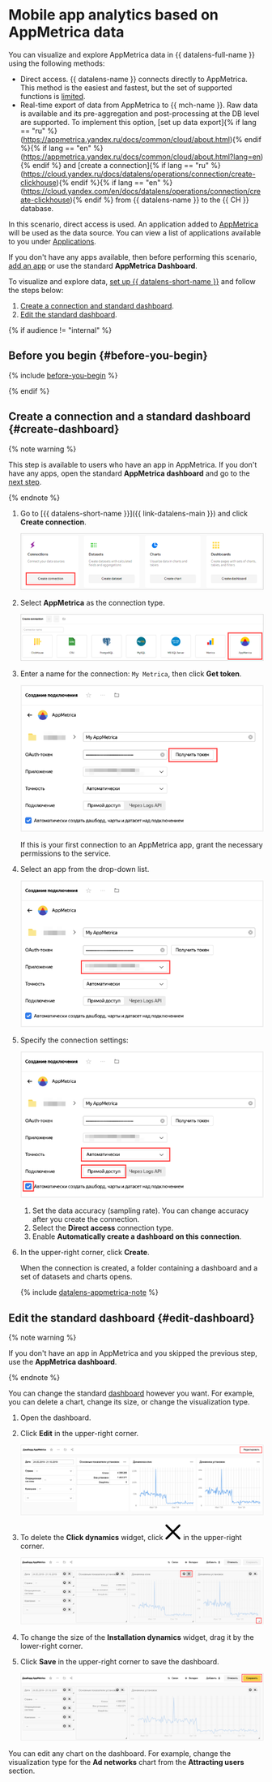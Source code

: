 # Mobile app analytics based on AppMetrica data

You can visualize and explore AppMetrica data in {{ datalens-full-name }} using the following methods:

* Direct access.
   {{ datalens-name }} connects directly to AppMetrica. This method is the easiest and fastest, but the set of supported functions is [limited](../../datalens/function-ref/availability.md).
* Real-time export of data from AppMetrica to {{ mch-name }}.
   Raw data is available and its pre-aggregation and post-processing at the DB level are supported. To implement this option, [set up data export]{% if lang == "ru" %}(https://appmetrica.yandex.ru/docs/common/cloud/about.html){% endif %}{% if lang == "en" %}(https://appmetrica.yandex.ru/docs/common/cloud/about.html?lang=en){% endif %} and [create a connection]{% if lang == "ru" %}(https://cloud.yandex.ru/docs/datalens/operations/connection/create-clickhouse){% endif %}{% if lang == "en" %}(https://cloud.yandex.com/en/docs/datalens/operations/connection/create-clickhouse){% endif %} from {{ datalens-name }} to the {{ CH }} database.

In this scenario, direct access is used. An application added to [AppMetrica](https://appmetrica.yandex.com) will be used as the data source. You can view a list of applications available to you under [Applications](https://appmetrica.yandex.com/application/list).

If you don't have any apps available, then before performing this scenario, [add an app](https://appmetrica.yandex.ru/docs/quick-start/concepts/quick-start.html) or use the standard **AppMetrica Dashboard**.

To visualize and explore data, [set up {{ datalens-short-name }}](#before-you-begin) and follow the steps below:

1. [Create a connection and standard dashboard](#create-dashboard).
1. [Edit the standard dashboard](#edit-dashboard).

{% if audience != "internal" %}

## Before you begin {#before-you-begin}

{% include [before-you-begin](../includes/before-you-begin-datalens.md) %}

{% endif %}

## Create a connection and a standard dashboard {#create-dashboard}

{% note warning %}

This step is available to users who have an app in AppMetrica. If you don't have any apps, open the standard **AppMetrica dashboard** and go to the [next step](data-from-appmetrica-visualization.md#edit-dashboard).

{% endnote %}

1. Go to [{{ datalens-short-name }}]({{ link-datalens-main }}) and click **Create connection**.

   ![image](../../_assets/datalens/solution-06/02-create-connection.png)

1. Select **AppMetrica** as the connection type.

   ![image](../../_assets/datalens/solution-06/03-choose-appmetrica.png)

1. Enter a name for the connection: `My Metrica`, then click **Get token**.

   ![image](../../_assets/datalens/solution-06/get-token.png)

    If this is your first connection to an AppMetrica app, grant the necessary permissions to the service.

1. Select an app from the drop-down list.

   ![image](../../_assets/datalens/solution-06/select-an-app.png)

1. Specify the connection settings:

   ![image](../../_assets/datalens/solution-06/specify-fields.png)

   1. Set the data accuracy (sampling rate). You can change accuracy after you create the connection.
   1. Select the **Direct access** connection type.
   1. Enable **Automatically create a dashboard on this connection**.

1. In the upper-right corner, click **Create**.

   When the connection is created, a folder containing a dashboard and a set of datasets and charts opens.

   {% include [datalens-appmetrica-note](../../_includes/datalens/datalens-appmetrica-note.md) %}

## Edit the standard dashboard {#edit-dashboard}

{% note warning %}

If you don't have an app in AppMetrica and you skipped the previous step, use the **AppMetrica dashboard**.

{% endnote %}

You can change the standard [dashboard](../../datalens/concepts/dashboard.md) however you want. For example, you can delete a chart, change its size, or change the visualization type.

1. Open the dashboard.

1. Click **Edit** in the upper-right corner.

   ![image](../../_assets/datalens/solution-06/05-edit-dashboard.png)

1. To delete the **Click dynamics** widget, click ![image](../../_assets/datalens/cross.svg) in the upper-right corner.

   ![image](../../_assets/datalens/solution-06/06-specify-widgets.png)

1. To change the size of the **Installation dynamics** widget, drag it by the lower-right corner.

1. Click **Save** in the upper-right corner to save the dashboard.

   ![image](../../_assets/datalens/solution-06/07-save-dashboard.png)

You can edit any chart on the dashboard. For example, change the visualization type for the **Ad networks** chart from the **Attracting users** section.
